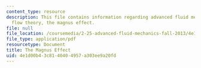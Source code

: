 ```yaml
---
content_type: resource
description: This file contains information regarding advanced fluid mechanics, potential
  flow theory, the magnus effect.
file: null
file_location: /coursemedia/2-25-advanced-fluid-mechanics-fall-2013/4e1d00b43c8140404957a303ee9a20fd_MIT2_25F13_ProblemMagnus.pdf
file_type: application/pdf
resourcetype: Document
title: The Magnus Effect
uid: 4e1d00b4-3c81-4040-4957-a303ee9a20fd
---
```

